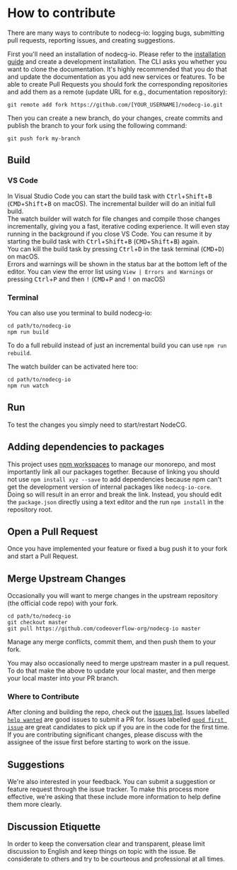 # How to contribute

There are many ways to contribute to nodecg-io: logging bugs, submitting pull requests, reporting issues, and creating suggestions.

First you'll need an installation of nodecg-io. Please refer to the [installation guide](../getting_started/install.md) and create a development installation.
The CLI asks you whether you want to clone the documentation. It's highly recommended that you do that and update the documentation as you add new services or features.
To be able to create Pull Requests you should fork the corresponding repositories and add them as a remote (update URL for e.g., documentation repository):

```shell
git remote add fork https://github.com/[YOUR_USERNAME]/nodecg-io.git
```

Then you can create a new branch, do your changes, create commits and publish the branch to your fork using the following command:

```shell
git push fork my-branch
```

## Build

### VS Code

In Visual Studio Code you can start the build task with
<kbd>Ctrl</kbd>+<kbd>Shift</kbd>+<kbd>B</kbd> (<kbd>CMD</kbd>+<kbd>Shift</kbd>+<kbd>B</kbd> on macOS).
The incremental builder will do an initial full build.  
The watch builder will watch for file changes and compile those changes incrementally, giving you a fast, iterative coding experience.
It will even stay running in the background if you close VS Code.
You can resume it by starting the build task with
<kbd>Ctrl</kbd>+<kbd>Shift</kbd>+<kbd>B</kbd> (<kbd>CMD</kbd>+<kbd>Shift</kbd>+<kbd>B</kbd>) again.  
You can kill the build task by pressing <kbd>Ctrl</kbd>+<kbd>D</kbd> in the task terminal (<kbd>CMD</kbd>+<kbd>D</kbd>) on macOS.  
Errors and warnings will be shown in the status bar at the bottom left of the editor. You can view the error list using `View | Errors and Warnings` or pressing <kbd>Ctrl</kbd>+<kbd>P</kbd> and then <kbd>!</kbd> (<kbd>CMD</kbd>+<kbd>P</kbd> and <kbd>!</kbd> on macOS)

### Terminal

You can also use you terminal to build nodecg-io:

```
cd path/to/nodecg-io
npm run build
```

To do a full rebuild instead of just an incremental build you can use `npm run rebuild`.

The watch builder can be activated here too:

```
cd path/to/nodecg-io
npm run watch
```

## Run

To test the changes you simply need to start/restart NodeCG.

## Adding dependencies to packages

This project uses [npm workspaces](https://docs.npmjs.com/cli/v7/using-npm/workspaces/) to manage our monorepo, and most importantly link all our packages together.
Because of linking you should not use `npm install xyz --save` to add dependencies because npm can't get the development version of internal packages like `nodecg-io-core`. Doing so will result in an error and break the link.
Instead, you should edit the `package.json` directly using a text editor and the run `npm install` in the repository root.

## Open a Pull Request

Once you have implemented your feature or fixed a bug push it to your fork and start a Pull Request.

## Merge Upstream Changes

Occasionally you will want to merge changes in the upstream repository (the official code repo) with your fork.

```
cd path/to/nodecg-io
git checkout master
git pull https://github.com/codeoverflow-org/nodecg-io master
```

Manage any merge conflicts, commit them, and then push them to your fork.

You may also occasionally need to merge upstream master in a pull request. To do that make the above to update your local master, and then merge your local master into your PR branch.

### Where to Contribute

After cloning and building the repo, check out the [issues list](https://github.com/codeoverflow-org/nodecg-io/issues). Issues labelled [`help wanted`](https://github.com/codeoverflow-org/nodecg-io/labels/help%20wanted) are good issues to submit a PR for. Issues labelled [`good first issue`](https://github.com/codeoverflow-org/nodecg-io/labels/good%20first%20issue) are great candidates to pick up if you are in the code for the first time. If you are contributing significant changes, please discuss with the assignee of the issue first before starting to work on the issue.

## Suggestions

We're also interested in your feedback. You can submit a suggestion or feature request through the issue tracker. To make this process more effective, we're asking that these include more information to help define them more clearly.

## Discussion Etiquette

In order to keep the conversation clear and transparent, please limit discussion to English and keep things on topic with the issue. Be considerate to others and try to be courteous and professional at all times.
